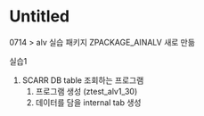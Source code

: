 # Untitled

0714 &gt; alv 실습 패키지 ZPACKAGE\_AINALV 새로 만듦

실습1 

1. SCARR DB table 조회하는 프로그램
   1. 프로그램 생성 \(ztest\_alv1\_30\)
   2. 데이터를 담을 internal tab 생성 

